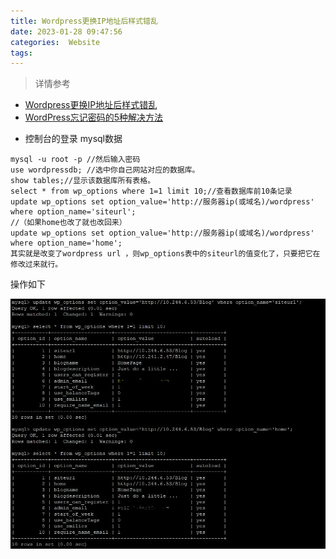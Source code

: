 ```yaml
---
title: Wordpress更换IP地址后样式错乱
date: 2023-01-28 09:47:56
categories:  Website
tags:
---
```


> 详情参考

* [Wordpress更换IP地址后样式错乱](https://blog.csdn.net/qq_16881981/article/details/105012053)
* [WordPress忘记密码的5种解决方法](http://www.ttlsa.com/news/how-to-reset-wordpress-password/)

<!--more-->

* 控制台的登录 mysql数据

```mysql
mysql -u root -p //然后输入密码
use wordpressdb; //选中你自己网站对应的数据库。
show tables;//显示该数据库所有表格。
select * from wp_options where 1=1 limit 10;//查看数据库前10条记录
update wp_options set option_value='http://服务器ip(或域名)/wordpress' where option_name='siteurl';
//（如果home也改了就也改回来）
update wp_options set option_value='http://服务器ip(或域名)/wordpress' where option_name='home';
其实就是改变了wordpress url ，则wp_options表中的siteurl的值变化了，只要把它在修改过来就行。
```


操作如下

![](https://github.com/ilikui/ilikui.github.io/blob/master/images/20230128/Capture.JPG?raw=true)
